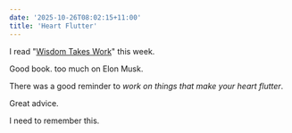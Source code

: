 ```yaml
---
date: '2025-10-26T08:02:15+11:00'
title: 'Heart Flutter'
---
```


I read "[Wisdom Takes Work](https://www.goodreads.com/book/show/230422186-wisdom-takes-work)" this week.

Good book. too  much on Elon Musk.

There was a good reminder to _work on things that make your heart flutter_.

Great advice.

I need to remember this.